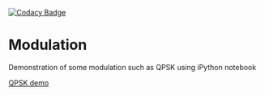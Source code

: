 [![Codacy Badge](https://img.shields.io/codacy/a52fd69032474c0ca88dc06ab69a9839.svg?style=flat)](https://www.codacy.com/public/gges5110/Modulation)

# Modulation
Demonstration of some modulation such as QPSK using iPython notebook 

[QPSK demo](https://github.com/gges5110/Modulation/blob/master/QPSK.ipynb)
